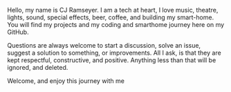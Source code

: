 
Hello, my name is CJ Ramseyer.  I am a tech at heart, I love music, theatre, lights, sound, special effects, beer, coffee, and building my smart-home.
You will find my projects and my coding and smarthome journey here on my GitHub.

Questions are always welcome to start a discussion, solve an issue, suggest a solution to something, or improvements.
All I ask, is that they are kept respectful, constructive, and positive.  Anything less than that will be ignored, and deleted.

Welcome, and enjoy this journey with me
